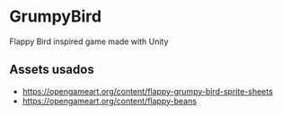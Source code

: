 # GrumpyBird
Flappy Bird inspired game made with Unity

## Assets usados
* https://opengameart.org/content/flappy-grumpy-bird-sprite-sheets
* https://opengameart.org/content/flappy-beans
